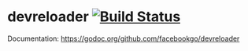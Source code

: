 devreloader [![Build Status](https://secure.travis-ci.org/facebookgo/devreloader.png)](https://travis-ci.org/facebookgo/devreloader)
=====

Documentation: https://godoc.org/github.com/facebookgo/devreloader
